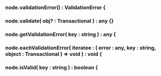 ### node.validationError() : ValidationError {
### node.validate( obj? : Transactional ) : any {}
### node.getValidationError( key : string ) : any {
### node.eachValidationError( iteratee : ( error : any, key : string, object : Transactional ) => void ) : void {
### node.isValid( key : string ) : boolean {
